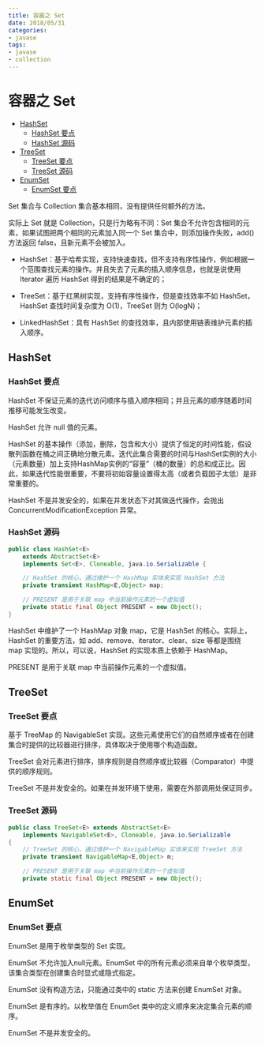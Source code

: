 ```yaml
---
title: 容器之 Set
date: 2018/05/31
categories:
- javase
tags:
- javase
- collection
---
```


# 容器之 Set

<!-- TOC -->

- [HashSet](#hashset)
    - [HashSet 要点](#hashset-要点)
    - [HashSet 源码](#hashset-源码)
- [TreeSet](#treeset)
    - [TreeSet 要点](#treeset-要点)
    - [TreeSet 源码](#treeset-源码)
- [EnumSet](#enumset)
    - [EnumSet 要点](#enumset-要点)

<!-- /TOC -->


Set 集合与 Collection 集合基本相同，没有提供任何额外的方法。

实际上 Set 就是 Collection，只是行为略有不同：Set 集合不允许包含相同的元素，如果试图把两个相同的元素加入同一个 Set 集合中，则添加操作失败，add() 方法返回 false，且新元素不会被加入。

* HashSet：基于哈希实现，支持快速查找，但不支持有序性操作，例如根据一个范围查找元素的操作。并且失去了元素的插入顺序信息，也就是说使用 Iterator 遍历 HashSet 得到的结果是不确定的；

* TreeSet：基于红黑树实现，支持有序性操作，但是查找效率不如 HashSet，HashSet 查找时间复杂度为 O(1)，TreeSet 则为 O(logN)；

* LinkedHashSet：具有 HashSet 的查找效率，且内部使用链表维护元素的插入顺序。

## HashSet

### HashSet 要点

HashSet 不保证元素的迭代访问顺序与插入顺序相同；并且元素的顺序随着时间推移可能发生改变。

HashSet 允许 null 值的元素。

HashSet 的基本操作（添加，删除，包含和大小）提供了恒定的时间性能，假设散列函数在桶之间正确地分散元素。迭代此集合需要的时间与HashSet实例的大小（元素数量）加上支持HashMap实例的“容量”（桶的数量）的总和成正比。因此，如果迭代性能很重要，不要将初始容量设置得太高（或者负载因子太低）是非常重要的。

HashSet 不是并发安全的，如果在并发状态下对其做迭代操作，会抛出 ConcurrentModificationException 异常。

### HashSet 源码

```java
public class HashSet<E>
    extends AbstractSet<E>
    implements Set<E>, Cloneable, java.io.Serializable {

    // HashSet 的核心，通过维护一个 HashMap 实体来实现 HashSet 方法
    private transient HashMap<E,Object> map;

    // PRESENT 是用于关联 map 中当前操作元素的一个虚拟值
    private static final Object PRESENT = new Object();
}
```

HashSet 中维护了一个 HashMap 对象 map，它是 HashSet 的核心。实际上，HashSet 的重要方法，如 add、remove、iterator、clear、size 等都是围绕 map 实现的。所以，可以说，HashSet 的实现本质上依赖于 HashMap。

PRESENT 是用于关联 map 中当前操作元素的一个虚拟值。

## TreeSet

### TreeSet 要点

基于 TreeMap 的 NavigableSet 实现。这些元素使用它们的自然顺序或者在创建集合时提供的比较器进行排序，具体取决于使用哪个构造函数。

TreeSet 会对元素进行排序，排序规则是自然顺序或比较器（Comparator）中提供的顺序规则。

TreeSet 不是并发安全的。如果在并发环境下使用，需要在外部调用处保证同步。

### TreeSet 源码

```java
public class TreeSet<E> extends AbstractSet<E>
    implements NavigableSet<E>, Cloneable, java.io.Serializable
{
    // TreeSet 的核心，通过维护一个 NavigableMap 实体来实现 TreeSet 方法
    private transient NavigableMap<E,Object> m;

    // PRESENT 是用于关联 map 中当前操作元素的一个虚拟值
    private static final Object PRESENT = new Object();
```

## EnumSet

### EnumSet 要点

EnumSet 是用于枚举类型的 Set 实现。

EnumSet 不允许加入null元素。EnumSet 中的所有元素必须来自单个枚举类型，该集合类型在创建集合时显式或隐式指定。

EnumSet 没有构造方法，只能通过类中的 static 方法来创建 EnumSet 对象。

EnumSet 是有序的。以枚举值在 EnumSet 类中的定义顺序来决定集合元素的顺序。

EnumSet 不是并发安全的。

